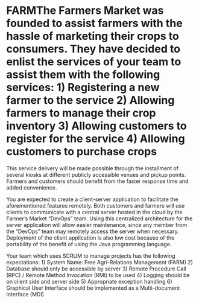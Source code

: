 # FARMThe Farmers Market was founded to assist farmers with the hassle of marketing their crops to consumers. They have decided to enlist the services of your team to assist them with the following services: 1) Registering a new farmer to the service 2) Allowing farmers to manage their crop inventory 3) Allowing customers to register for the service 4) Allowing customers to purchase crops 
 
This service delivery will be made possible through the installment of several kiosks at different publicly accessible venues and pickup points. Farmers and customers should benefit from the faster response time and added convenience. 
 
You are expected to create a client-server application to facilitate the aforementioned features remotely. Both customers and farmers will use clients to communicate with a central server hosted in the cloud by the Farmer’s Market “DevOps” team. Using this centralized architecture for the server application will allow easier maintenance, since any member from the “DevOps” team may remotely access the server when necessary. Deployment of the client application is also low cost because of the portability of the benefit of using the Java programming language. 
 
Your team which uses SCRUM to manage projects has the following expectations: 1) System Name: Free Agri-Relations Management  (FARM) 2) Database should only be accessible by server 3) Remote Procedure Call (RPC) / Remote Method Invocation (RMI)  to be used  4) Logging should be on client side and server side 5) Appropriate exception handling 6) Graphical User Interface should be implemented as a Multi-document Interface (MDI) 
